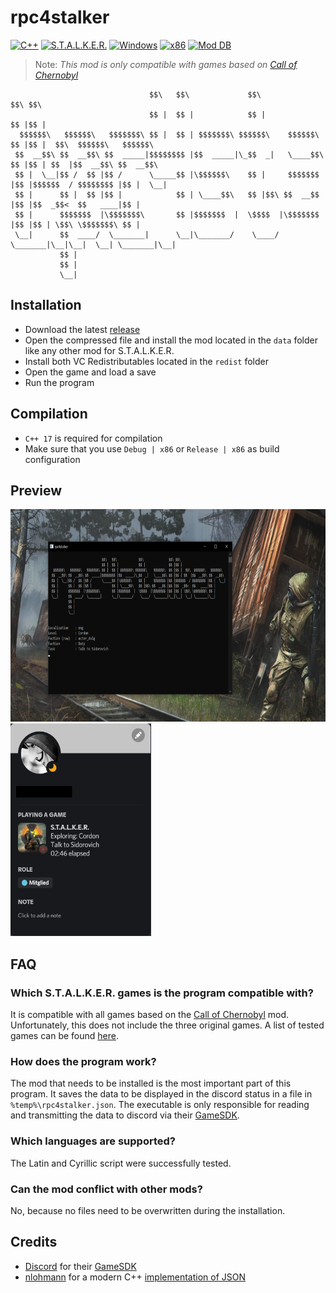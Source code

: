 # rpc4stalker
[![C++](https://img.shields.io/badge/Language-C%2B%2B-%23f34b7d.svg?style=flat)](https://en.wikipedia.org/wiki/C%2B%2B) 
[![S.T.A.L.K.E.R.](https://img.shields.io/badge/Game-S.T.A.L.K.E.R.-yellow.svg?style=flat)](https://store.steampowered.com/app/41700/STALKER_Call_of_Pripyat) 
[![Windows](https://img.shields.io/badge/Platform-Windows-0078d7.svg?style=flat)](https://en.wikipedia.org/wiki/Microsoft_Windows) 
[![x86](https://img.shields.io/badge/Arch-x86-green.svg?style=flat)](https://en.wikipedia.org/wiki/X86)
[![Mod DB](https://img.shields.io/badge/ModDB-Download-red.svg?style=flat)](https://www.moddb.com/mods/call-of-chernobyl/addons/rpc4stalker)

> Note: *This mod is only compatible with games based on [Call of Chernobyl](https://www.moddb.com/mods/call-of-chernobyl)*

```
                               $$\   $$\             $$\               $$\ $$\                           
                               $$ |  $$ |            $$ |              $$ |$$ |                          
  $$$$$$\   $$$$$$\   $$$$$$$\ $$ |  $$ | $$$$$$$\ $$$$$$\    $$$$$$\  $$ |$$ |  $$\  $$$$$$\   $$$$$$\  
 $$  __$$\ $$  __$$\ $$  _____|$$$$$$$$ |$$  _____|\_$$  _|   \____$$\ $$ |$$ | $$  |$$  __$$\ $$  __$$\ 
 $$ |  \__|$$ /  $$ |$$ /      \_____$$ |\$$$$$$\    $$ |     $$$$$$$ |$$ |$$$$$$  / $$$$$$$$ |$$ |  \__|
 $$ |      $$ |  $$ |$$ |            $$ | \____$$\   $$ |$$\ $$  __$$ |$$ |$$  _$$<  $$   ____|$$ |      
 $$ |      $$$$$$$  |\$$$$$$$\       $$ |$$$$$$$  |  \$$$$  |\$$$$$$$ |$$ |$$ | \$$\ \$$$$$$$\ $$ |      
 \__|      $$  ____/  \_______|      \__|\_______/    \____/  \_______|\__|\__|  \__| \_______|\__|      
           $$ |                                                                                          
           $$ |                                                                                          
           \__|                                                                                           
```

## Installation
- Download the latest [release](https://github.com/TosoxDev/rpc4stalker/releases)
- Open the compressed file and install the mod located in the `data` folder like any other mod for S.T.A.L.K.E.R.
- Install both VC Redistributables located in the `redist` folder
- Open the game and load a save
- Run the program

## Compilation
- `C++ 17` is required for compilation
- Make sure that you use `Debug | x86` or `Release | x86` as build configuration

## Preview
<img src="readme-res/preview.png" width="650" height="340" /> <img src="readme-res/discord.png" width="225" height="340" />

## FAQ
### Which S.T.A.L.K.E.R. games is the program compatible with?
It is compatible with all games based on the [Call of Chernobyl](https://www.moddb.com/mods/call-of-chernobyl) mod. Unfortunately, this does not include the three original games. A list of tested games can be found [here](readme-res/compatibility.txt).

### How does the program work?
The mod that needs to be installed is the most important part of this program. It saves the data to be displayed in the discord status in a file in `%temp%\rpc4stalker.json`. The executable is only responsible for reading and transmitting the data to discord via their [GameSDK](https://discord.com/developers/docs/game-sdk/sdk-starter-guide).

### Which languages are supported?
The Latin and Cyrillic script were successfully tested.

### Can the mod conflict with other mods?
No, because no files need to be overwritten during the installation.

## Credits
- [Discord](https://github.com/discord) for their [GameSDK](https://discord.com/developers/docs/game-sdk/sdk-starter-guide)
- [nlohmann](https://github.com/nlohmann) for a modern C++ [implementation of JSON](https://github.com/nlohmann/json)

